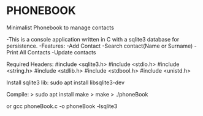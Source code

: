 # PHONEBOOK
Minimalist Phonebook to manage contacts

-This is a console application written in C with a sqlite3 database for persistence.
-Features:
        -Add Contact
        -Search contact(Name or Surname)
        -Print All Contacts
        -Update contacts

Required Headers:
#include <sqlite3.h>
#include <stdio.h>
#include <string.h>
#include <stdlib.h>
#include <stdbool.h>
#include <unistd.h>

Install sqlite3 lib:
          sudo apt install libsqlite3-dev

Compile:
      > sudo apt install make
      > make
      > ./phoneBook

or
      gcc phoneBook.c -o phoneBook -lsqlite3
